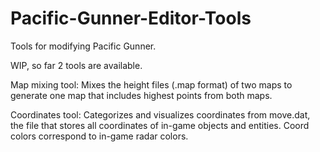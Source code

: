 # Pacific-Gunner-Editor-Tools
Tools for modifying Pacific Gunner.

WIP, so far 2 tools are available.

Map mixing tool:
Mixes the height files (.map format) of two maps to generate one map that includes highest points from both maps.

Coordinates tool:
Categorizes and visualizes coordinates from move.dat, the file that stores all coordinates of in-game objects and entities. Coord colors correspond to in-game radar colors.
